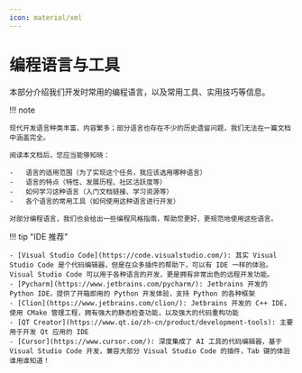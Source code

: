 ```yaml
---
icon: material/xml
---
```


# 编程语言与工具

本部分介绍我们开发时常用的编程语言，以及常用工具、实用技巧等信息。

!!! note

    现代开发语言种类丰富、内容繁多；部分语言也存在不少的历史遗留问题，我们无法在一篇文档中涵盖完全。

    阅读本文档后，您应当能够知晓：

    -   语言的适用范围（为了实现这个任务，我应该选用哪种语言）
    -   语言的特点（特性、发展历程、社区活跃度等）
    -   如何学习这种语言（入门文档链接、学习资源等）
    -   各个语言的常用工具（如何使用这种语言进行开发）

    对部分编程语言，我们也会给出一些编程风格指南，帮助您更好、更规范地使用这些语言。

<!-- !!! note "主要作者"

    [@tiankaima][tiankaima]、[@xiao-h1024][xiao-h1024]
 -->

!!! tip "IDE 推荐"

    - [Visual Studio Code](https://code.visualstudio.com/): 其实 Visual Studio Code 是个代码编辑器，但是在众多插件的帮助下，可以有 IDE 一样的体验。Visual Studio Code 可以用于各种语言的开发，更是拥有非常出色的远程开发功能。
    - [Pycharm](https://www.jetbrains.com/pycharm/): Jetbrains 开发的 Python IDE，提供了开箱即用的 Python 开发体验，支持 Python 的各种框架
    - [Clion](https://www.jetbrains.com/clion/): Jetbrains 开发的 C++ IDE，使用 CMake 管理工程，拥有强大的静态检查功能，以及强大的代码重构功能
    - [QT Creator](https://www.qt.io/zh-cn/product/development-tools): 主要用于开发 Qt 应用的 IDE
    - [Cursor](https://www.cursor.com/): 深度集成了 AI 工具的代码编辑器，基于 Visual Studio Code 开发，兼容大部分 Visual Studio Code 的插件，Tab 键的体验谁用谁知道！
